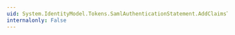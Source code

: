 ```yaml
---
uid: System.IdentityModel.Tokens.SamlAuthenticationStatement.AddClaimsToList(System.Collections.Generic.IList{System.IdentityModel.Claims.Claim})
internalonly: False
---
```

